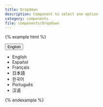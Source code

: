 ```yaml
---
title: Dropdown
description: Component to select one option
category: components
file: components/Dropdown
---
```


{% example html %}
<div class="Dropdown is-open">
  <button class="Dropdown-selectedOption">English</button>
  <ul class="Dropdown-options">
      <li class="Dropdown-option is-selected" data-label="English">English</li>
      <li class="Dropdown-option" data-label="Español">Español</li>
      <li class="Dropdown-option" data-label="Français">Français</li>
      <li class="Dropdown-option" data-label="日本語">日本語</li>
      <li class="Dropdown-option" data-label="한국어">한국어</li>
      <li class="Dropdown-option" data-label="Português">Português</li>
      <li class="Dropdown-option" data-label="汉语">汉语</li>
  </ul>
</div>
{% endexample %}
